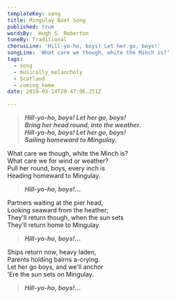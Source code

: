 ```yaml
---
templateKey: song
title: Mingulay Boat Song
published: true
wordsBy:  Hugh S. Roberton
tuneBy: Traditional
chorusLine: 'Hill-yo-ho, boys! Let her go, boys!'
songLine: 'What care we though, white the Minch is?'
tags:
  - song
  - musically_melancholy
  - Scotland
  - coming_home
date: 2019-03-14T20:47:06.251Z

---
```

> ***Hill-yo-ho, boys! Let her go, boys!***\
> ***Bring her head round, into the weather.***\
> ***Hill-yo-ho, boys! Let her go, boys!***\
> ***Sailing homeward to Mingulay.***

What care we though, white the Minch is?\
What care we for wind or weather?\
Pull her round, boys, every inch is\
Heading homeward to Mingulay.

> ***Hill-yo-ho, boys!...***

Partners waiting at the pier head,\
Looking seaward from the heather;\
They'll return though, when the sun sets\
They'll return home to Mingulay.

> ***Hill-yo-ho, boys!...***

Ships return now, heavy laden,\
Parents holding bairns a-crying.\
Let her go boys, and we'll anchor\
'Ere the sun sets on Mingulay.

> ***Hill-yo-ho, boys!...***
